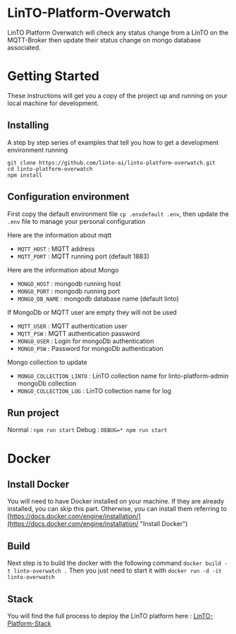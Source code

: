 # LinTO-Platform-Overwatch

LinTO Platform Overwatch will check any status change from a LinTO on the MQTT-Broker then update their status change on mongo database associated.

# Getting Started
These instructions will get you a copy of the project up and running on your local machine for development.

## Installing
A step by step series of examples that tell you how to get a development environment running
```
git clone https://github.com/linto-ai/linto-platform-overwatch.git
cd linto-platform-overwatch
npm install
```

## Configuration environment
First copy the default environment file `cp .envdefault .env`, then update the `.env` file to manage your personal configuration

Here are the information about mqtt
* `MQTT_HOST` : MQTT address
* `MQTT_PORT` : MQTT running port (default 1883)

Here are the information about Mongo
* `MONGO_HOST` : mongodb running host
* `MONGO_PORT` : mongodb running port
* `MONGO_DB_NAME` : mongodb database name (default linto)

If MongoDb or MQTT user are empty they will not be used
* `MQTT_USER` : MQTT authentication user
* `MQTT_PSW` : MQTT authentication password
* `MONGO_USER` : Login for mongoDb authentication
* `MONGO_PSW` : Password for mongoDb authentication

Mongo collection to update
* `MONGO_COLLECTION_LINTO` : LinTO collection name for linto-platform-admin  mongoDb collection
* `MONGO_COLLECTION_LOG` : LinTO collection name for log

## Run project
Normal : `npm run start`
Debug : `DEBUG=* npm run start`

# Docker
## Install Docker

You will need to have Docker installed on your machine. If they are already installed, you can skip this part.
Otherwise, you can install them referring to [https://docs.docker.com/engine/installation/](https://docs.docker.com/engine/installation/ "Install Docker")

## Build
Next step is to build the docker with the following command `docker build -t linto-overwatch .`
Then you just need to start it with `docker run -d -it linto-overwatch`

## Stack
You will find the full process to deploy the LinTO platform here : [LinTO-Platform-Stack](https://github.com/linto-ai/linto-platform-stack)

